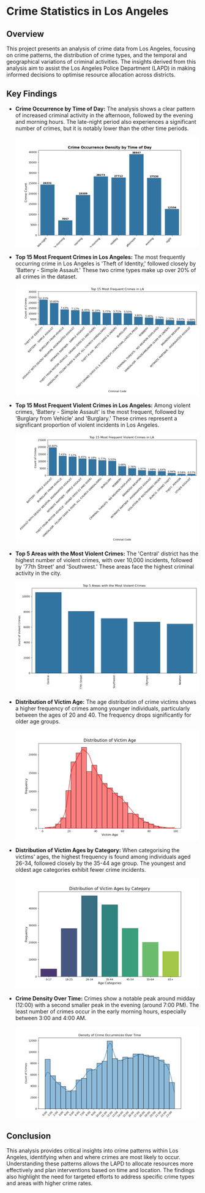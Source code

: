 # Crime Statistics in Los Angeles

## Overview

This project presents an analysis of crime data from Los Angeles, focusing on crime patterns, the distribution of crime types, and the temporal and geographical variations of criminal activities. The insights derived from this analysis aim to assist the Los Angeles Police Department (LAPD) in making informed decisions to optimise resource allocation across districts.

## Key Findings

- **Crime Occurrence by Time of Day:**
  The analysis shows a clear pattern of increased criminal activity in the afternoon, followed by the evening and morning hours. The late-night period also experiences a significant number of crimes, but it is notably lower than the other time periods.
  
  ![Crime Occurrence by Time of Day](./notebooks/figures/f4_crimes_by_time_of_the_day.png)

- **Top 15 Most Frequent Crimes in Los Angeles:**
  The most frequently occurring crime in Los Angeles is 'Theft of Identity,' followed closely by 'Battery - Simple Assault.' These two crime types make up over 20% of all crimes in the dataset.
  
  ![Top 15 Most Frequent Crimes](./notebooks/figures/f5_15_freq_crimes.png)

- **Top 15 Most Frequent Violent Crimes in Los Angeles:**
  Among violent crimes, 'Battery - Simple Assault' is the most frequent, followed by 'Burglary from Vehicle' and 'Burglary.' These crimes represent a significant proportion of violent incidents in Los Angeles.
  
  ![Top 15 Most Frequent Violent Crimes](./notebooks/figures/f6_15_freq_violent_crimes.png)

- **Top 5 Areas with the Most Violent Crimes:**
  The 'Central' district has the highest number of violent crimes, with over 10,000 incidents, followed by '77th Street' and 'Southwest.' These areas face the highest criminal activity in the city.
  
  ![Top 5 Areas with the Most Violent Crimes](./notebooks/figures/f7_5_areas_violent_crimes.png)

- **Distribution of Victim Age:**
  The age distribution of crime victims shows a higher frequency of crimes among younger individuals, particularly between the ages of 20 and 40. The frequency drops significantly for older age groups.
  
  ![Distribution of Victim Age](./notebooks/figures/f1_vict_age.png)

- **Distribution of Victim Ages by Category:**
  When categorising the victims' ages, the highest frequency is found among individuals aged 26-34, followed closely by the 35-44 age group. The youngest and oldest age categories exhibit fewer crime incidents.
  
  ![Distribution of Victim Ages by Category](./notebooks/figures/f2_vict_age_cat.png)

- **Crime Density Over Time:**
  Crimes show a notable peak around midday (12:00) with a second smaller peak in the evening (around 7:00 PM). The least number of crimes occur in the early morning hours, especially between 3:00 and 4:00 AM.
  
  ![Density of Crime Occurrences Over Time](./notebooks/figures/f3_crimes_over_time.png)

## Conclusion

This analysis provides critical insights into crime patterns within Los Angeles, identifying when and where crimes are most likely to occur. Understanding these patterns allows the LAPD to allocate resources more effectively and plan interventions based on time and location. The findings also highlight the need for targeted efforts to address specific crime types and areas with higher crime rates.


